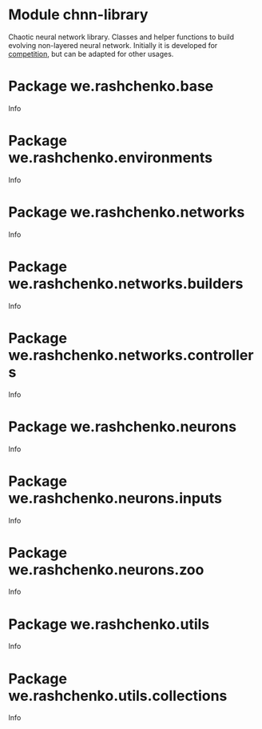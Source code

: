 # Module chnn-library
Chaotic neural network library. Classes and helper functions to build evolving non-layered neural network. Initially it
 is developed for [competition](https://dimitree54.github.io/ChNN/), but can be adapted for other usages.

# Package we.rashchenko.base
Info

# Package we.rashchenko.environments
Info

# Package we.rashchenko.networks
Info

# Package we.rashchenko.networks.builders
Info

# Package we.rashchenko.networks.controllers
Info

# Package we.rashchenko.neurons
Info

# Package we.rashchenko.neurons.inputs
Info

# Package we.rashchenko.neurons.zoo
Info

# Package we.rashchenko.utils
Info

# Package we.rashchenko.utils.collections
Info